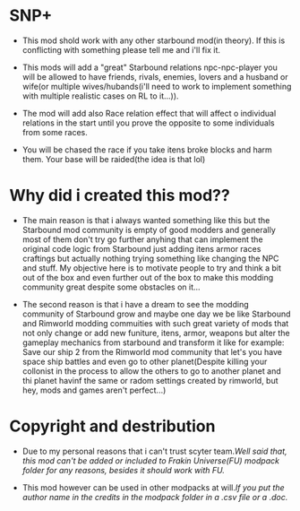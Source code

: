 # SNP+

- This mod shold work with any other starbound mod(in theory). If this is conflicting with something please tell me and i'll fix it.

- This mods will add a "great" Starbound relations npc-npc-player you will be allowed to have friends, rivals, enemies, lovers and a husband or wife(or multiple wives/hubands(i'll need to work to implement something with multiple realistic cases on RL to it...)). 

- The mod will add also Race relation effect that will affect o individual relations in the start until you prove the opposite to some individuals from some races.

- You will be chased the race if you take itens broke blocks and harm them. Your base will be raided(the idea is that lol)

# Why did i created this mod??

- The main reason is that i always wanted something like this but the Starbound mod community is empty of good modders and generally most of them don't try go further anyhing that can implement the original code logic from Starbound just adding itens armor races craftings but actually nothing trying something like changing the NPC and stuff. My objective here is to motivate people to try and think a bit out of the box and even further out of the box to make this modding community great despite some obstacles on it... 

- The second reason is that i have a dream to see the modding community of Starbound grow and maybe one day we be like Starbound and Rimworld modding commuities with such great variety of mods that not only change or add new funiture, itens, armor, weapons but alter the gameplay mechanics from starbound and transform it like for example: Save our ship 2 from the Rimworld mod community that let's you have space ship battles and even go to other planet(Despite killing your collonist in the process to allow the others to go to another planet and thi planet havinf the same or radom settings created by rimworld, but hey, mods and games aren't perfect...)

# Copyright and destribution

- Due to my personal reasons that i can't trust scyter team.*Well said that, this mod can't be added or included to Frakin Universe(FU) modpack folder for any reasons, besides it should work with FU.*

- This mod however can be used in other modpacks at will.*If you put the author name in the credits in the modpack folder in a .csv file or a .doc.*
